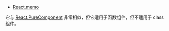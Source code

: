 
- [React.memo](https://zh-hans.reactjs.org/docs/react-api.html#reactmemo)  

它与 [React.PureComponent](https://zh-hans.reactjs.org/docs/react-api.html#reactpurecomponent) 非常相似，但它适用于函数组件，但不适用于 class 组件。  
